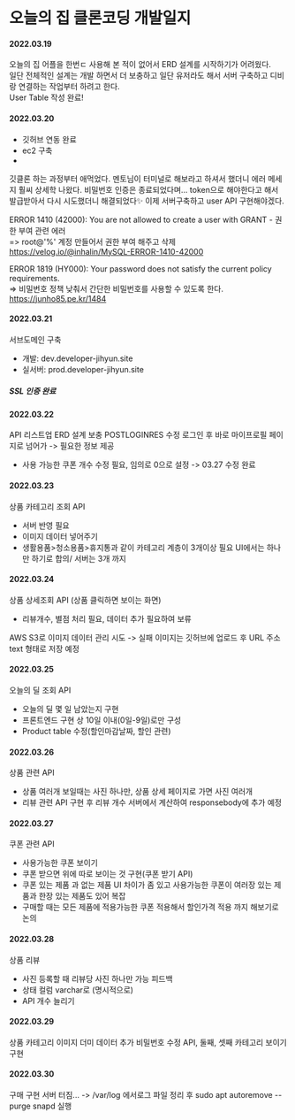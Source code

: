 # 오늘의 집 클론코딩 개발일지

#### 2022.03.19
오늘의 집 어플을 한번ㄷ 사용해 본 적이 없어서 ERD 설계를 시작하기가 어려웠다.  
일단 전체적인 설계는 개발 하면서 더 보충하고 일단 유저라도 해서 서버 구축하고 디비랑 연결하는 작업부터 하려고 한다.  
User Table 작성 완료!

#### 2022.03.20
- 깃허브 연동 완료
- ec2 구축
- 
깃클론 하는 과정부터 애먹었다. 멘토님이 터미널로 해보라고 하셔서 했더니 에러 메세지 훨씨 상세학 나왔다.
비밀번호 인증은 종료되었다며... token으로 해야한다고 해서 발급받아서 다시 시도했더니 해결되었다✨
이제 서버구축하고 user API 구현해야겠다.

ERROR 1410 (42000): You are not allowed to create a user with GRANT - 권한 부여 관련 에러  
=> root@'%' 계정 만들어서 권한 부여 해주고 삭제
https://velog.io/@inhalin/MySQL-ERROR-1410-42000

ERROR 1819 (HY000): Your password does not satisfy the current policy requirements.  
=> 비밀번호 정책 낮춰서 간단한 비밀번호를 사용할 수 있도록 한다.
https://junho85.pe.kr/1484

#### 2022.03.21
서브도메인 구축
- 개발: dev.developer-jihyun.site
- 실서버: prod.developer-jihyun.site
##### SSL 인증 완료

#### 2022.03.22
API 리스트업
ERD 설계 보충
POSTLOGINRES 수정
로그인 후 바로 마이프로필 페이지로 넘어가 -> 필요한 정보 제공
- 사용 가능한 쿠폰 개수 수정 필요, 임의로 0으로 설정 -> 03.27 수정 완료
#### 2022.03.23
상품 카테고리 조회 API 
- 서버 반영 필요
- 이미지 데이터 넣어주기
- 생활용품>청소용품>휴지통과 같이 카테고리 계층이 3개이상 필요 UI에서는 하나만 하기로 합의/ 서버는 3개 까지
#### 2022.03.24
상품 상세조회 API (상품 클릭하면 보이는 화면)
- 리뷰개수, 별점 처리 필요, 데이터 추가 필요하여 보류

AWS S3로 이미지 데이터 관리 시도 -> 실패
이미지는 깃허브에 업로드 후 URL 주소 text 형태로 저장 예정

#### 2022.03.25
오늘의 딜 조회 API
- 오늘의 딜 몇 일 남았는지 구현
- 프론트엔드 구현 상 10일 이내(0일-9일)로만 구성
- Product table 수정(할인마감날짜, 할인 관련)

#### 2022.03.26
상품 관련 API
- 상품 여러개 보일때는 사진 하나만, 상품 상세 페이지로 가면 사진 여러개
- 리뷰 관련 API 구현 후 리뷰 개수 서버에서 계산하여 responsebody에 추가 예정

#### 2022.03.27
쿠폰 관련 API
- 사용가능한 쿠폰 보이기
- 쿠폰 받으면 위에 따로 보이는 것 구현(쿠폰 받기 API)
- 쿠폰 있는 제품 과 없는 제품 UI 차이가 좀 있고 사용가능한 쿠폰이 여러장 있는 제품과 한장 있는 제품도 있어 복잡  
- 구매할 때는 모든 제품에 적용가능한 쿠폰 적용해서 할인가격 적용 까지 해보기로 논의

#### 2022.03.28
상품 리뷰 
- 사진 등록할 때 리뷰당 사진 하나만 가능
피드백
- 상태 컬럼 varchar로 (명시적으로)
- API 개수 늘리기

#### 2022.03.29
상품 카테고리 이미지 더미 데이터 추가
비밀번호 수정 API, 둘째, 셋째 카테고리 보이기 구현

#### 2022.03.30
구매 구현
서버 터짐... -> /var/log 에서로그 파일 정리 후 sudo apt autoremove --purge snapd 실행
